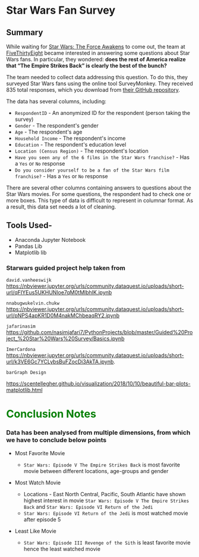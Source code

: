 # Star Wars Fan Survey

## Summary

While waiting for [Star Wars: The Force Awakens](https://en.wikipedia.org/wiki/Star_Wars:_The_Force_Awakens) to come out, the team at [FiveThirtyEight](http://fivethirtyeight.com/) became interested in answering some questions about Star Wars fans. In particular, they wondered: __does the rest of America realize that “The Empire Strikes Back” is clearly the best of the bunch?__

The team needed to collect data addressing this question. To do this, they surveyed Star Wars fans using the online tool SurveyMonkey. They received 835 total responses, which you download from [their GitHub repository](https://github.com/fivethirtyeight/data/tree/master/star-wars-survey).

The data has several columns, including:

- `RespondentID` - An anonymized ID for the respondent (person taking the survey)
- `Gender` - The respondent's gender
- `Age` - The respondent's age
- `Household Income` - The respondent's income
- `Education` - The respondent's education level
- `Location (Census Region)` - The respondent's location
- `Have you seen any of the 6 films in the Star Wars franchise?` - Has a `Yes` or `No` response
- `Do you consider yourself to be a fan of the Star Wars film franchise?` - Has a `Yes` or `No` response

There are several other columns containing answers to questions about the Star Wars movies. For some questions, the respondent had to check one or more boxes. This type of data is difficult to represent in columnar format. As a result, this data set needs a lot of cleaning.


## Tools Used-

- Anaconda Jupyter Notebook
- Pandas Lib
- Matplotlib lib



### Starwars guided project help taken from

`david.vanheeswijk`
https://nbviewer.jupyter.org/urls/community.dataquest.io/uploads/short-url/qFIYEus5UKHUNloe7qM0tMlbhIK.ipynb


`nnabugwukelvin.chukw`
https://nbviewer.jupyter.org/urls/community.dataquest.io/uploads/short-url/pNPS4apKR1D0M4nakMChbeaqRY2.ipynb

`jafarinasim`
https://github.com/nasimjafari7/PythonProjects/blob/master/Guided%20Project_%20Star%20Wars%20Survey/Basics.ipynb


`ImerCardona`
https://nbviewer.jupyter.org/urls/community.dataquest.io/uploads/short-url/k3VE6Gc7YCLybsBuFZocDi3AkTA.ipynb.


`barGraph Design`

https://scentellegher.github.io/visualization/2018/10/10/beautiful-bar-plots-matplotlib.html



# <span style='color:Green'>Conclusion Notes </span>

### Data has been analysed from multiple dimensions, from which we have to conclude below points
- Most Favorite Movie
    - `Star Wars: Episode V The Empire Strikes Back` is most favorite movie between different locations, age-groups and gender 
- Most Watch Movie
    - Locations - East North Central, Pacific, South Atlantic have shown highest interest in movie `Star Wars: Episode V The Empire Strikes Back` and `Star Wars: Episode VI Return of the Jedi`
    -  `Star Wars: Episode VI Return of the Jedi` is most watched movie after episode 5

- Least Like Movie
    - `Star Wars: Episode III Revenge of the Sith` is least favorite movie hence the least watched movie
